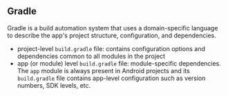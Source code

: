 ## Gradle

Gradle is a build automation system that uses a domain-specific language to describe the app's project structure, configuration, and dependencies.

- project-level `build.gradle` file: contains configuration options and dependencies common to all modules in the project
- app (or module) level `build.gradle` file: module-specific dependencies. The `app` module is always present in Android projects and its `build.gradle` file contains app-level configuration such as version numbers, SDK levels, etc.
